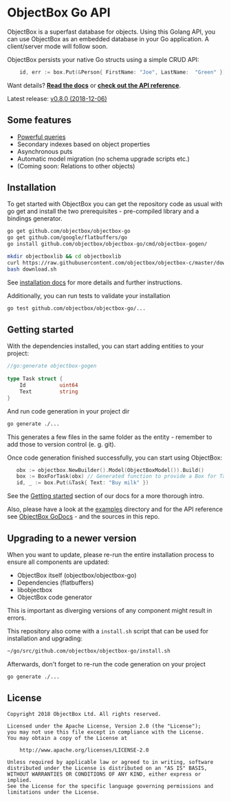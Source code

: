 ObjectBox Go API
================
ObjectBox is a superfast database for objects.
Using this Golang API, you can use ObjectBox as an embedded database in your Go application.
A client/server mode will follow soon.

ObjectBox persists your native Go structs using a simple CRUD API:

```go
    id, err := box.Put(&Person{ FirstName: "Joe", LastName:  "Green" })
```

Want details? **[Read the docs](https://golang.objectbox.io/)** or
**[check out the API reference](https://godoc.org/github.com/objectbox/objectbox-go/objectbox)**.

Latest release: [v0.8.0 (2018-12-06)](https://golang.objectbox.io/)

Some features
-------------
* [Powerful queries](https://golang.objectbox.io/queries)
* Secondary indexes based on object properties
* Asynchronous puts
* Automatic model migration (no schema upgrade scripts etc.) 
* (Coming soon: Relations to other objects) 

Installation
------------
To get started with ObjectBox you can get the repository code as usual with go get 
and install the two prerequisites - pre-compiled library and a bindings generator.

```bash
go get github.com/objectbox/objectbox-go
go get github.com/google/flatbuffers/go
go install github.com/objectbox/objectbox-go/cmd/objectbox-gogen/

mkdir objectboxlib && cd objectboxlib
curl https://raw.githubusercontent.com/objectbox/objectbox-c/master/download.sh > download.sh
bash download.sh

```

See [installation docs](https://golang.objectbox.io/install) for more details and further instructions.

Additionally, you can run tests to validate your installation
```bash
go test github.com/objectbox/objectbox-go/...
```

Getting started
---------------
With the dependencies installed, you can start adding entities to your project:
```go
//go:generate objectbox-gogen
​
type Task struct {
	Id           uint64
	Text         string
}
```
And run code generation in your project dir
```bash
go generate ./...
```
This generates a few files in the same folder as the entity - remember to add those to version control (e. g. git).

Once code generation finished successfully, you can start using ObjectBox:
```go
   obx := objectbox.NewBuilder().Model(ObjectBoxModel()).Build()
   box := BoxForTask(obx) // Generated function to provide a Box for Task objects
   id, _ := box.Put(&Task{ Text: "Buy milk" })
```

See the [Getting started](https://golang.objectbox.io/getting-started) section of our docs for a more thorough intro. 

Also, please have a look at the [examples](examples) directory and for the API reference see 
[ObjectBox GoDocs](https://godoc.org/github.com/objectbox/objectbox-go/objectbox) - and the sources in this repo. 

Upgrading to a newer version
----------------------------
When you want to update, please re-run the entire installation process to ensure all components are updated:

* ObjectBox itself (objectbox/objectbox-go)
* Dependencies (flatbuffers)
* libobjectbox
* ObjectBox code generator

This is important as diverging versions of any component might result in errors.
  
This repository also come with a `install.sh` script that can be used for installation and upgrading:

 ```bash
~/go/src/github.com/objectbox/objectbox-go/install.sh
 ```
 
Afterwards, don't forget to re-run the code generation on your project
```bash
go generate ./...
```

License
-------
    Copyright 2018 ObjectBox Ltd. All rights reserved.
    
    Licensed under the Apache License, Version 2.0 (the "License");
    you may not use this file except in compliance with the License.
    You may obtain a copy of the License at
    
        http://www.apache.org/licenses/LICENSE-2.0
    
    Unless required by applicable law or agreed to in writing, software
    distributed under the License is distributed on an "AS IS" BASIS,
    WITHOUT WARRANTIES OR CONDITIONS OF ANY KIND, either express or implied.
    See the License for the specific language governing permissions and
    limitations under the License.

